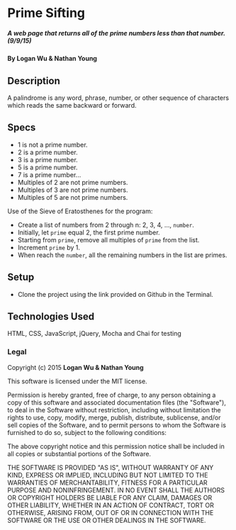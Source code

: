 # Prime Sifting

##### A web page that returns all of the prime numbers less than that number. (9/9/15)

#### By Logan Wu & Nathan Young

## Description

A palindrome is any word, phrase, number, or other sequence of characters which reads the same backward or forward.

## Specs

* 1 is not a prime number.
* 2 is a prime number.
* 3 is a prime number.
* 5 is a prime number.
* 7 is a prime number...
* Multiples of 2 are not prime numbers.
* Multiples of 3 are not prime numbers.
* Multiples of 5 are not prime numbers.

Use of the Sieve of Eratosthenes for the program:
* Create a list of numbers from 2 through n: 2, 3, 4, ..., ```number```.
* Initially, let ```prime``` equal 2, the first prime number.
* Starting from ```prime```, remove all multiples of ```prime``` from the list.
* Increment ```prime``` by 1.
* When reach the ```number```, all the remaining numbers in the list are primes.

## Setup

* Clone the project using the link provided on Github in the Terminal.

## Technologies Used

HTML, CSS, JavaScript, jQuery, Mocha and Chai for testing

### Legal

Copyright (c) 2015 **Logan Wu & Nathan Young**

This software is licensed under the MIT license.

Permission is hereby granted, free of charge, to any person obtaining a copy
of this software and associated documentation files (the "Software"), to deal
in the Software without restriction, including without limitation the rights
to use, copy, modify, merge, publish, distribute, sublicense, and/or sell
copies of the Software, and to permit persons to whom the Software is
furnished to do so, subject to the following conditions:

The above copyright notice and this permission notice shall be included in
all copies or substantial portions of the Software.

THE SOFTWARE IS PROVIDED "AS IS", WITHOUT WARRANTY OF ANY KIND, EXPRESS OR
IMPLIED, INCLUDING BUT NOT LIMITED TO THE WARRANTIES OF MERCHANTABILITY,
FITNESS FOR A PARTICULAR PURPOSE AND NONINFRINGEMENT. IN NO EVENT SHALL THE
AUTHORS OR COPYRIGHT HOLDERS BE LIABLE FOR ANY CLAIM, DAMAGES OR OTHER
LIABILITY, WHETHER IN AN ACTION OF CONTRACT, TORT OR OTHERWISE, ARISING FROM,
OUT OF OR IN CONNECTION WITH THE SOFTWARE OR THE USE OR OTHER DEALINGS IN
THE SOFTWARE.
